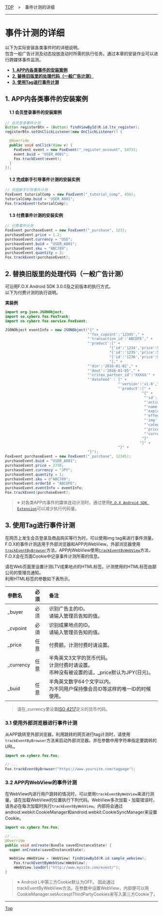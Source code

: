 [TOP](../../README.md)　>　事件计测的详细

---

# 事件计测的详细

以下为实际安装各类事件时的详细说明。<br>
包含一般广告计测及动态投放连动时所需的执行任务。通过本章的安装作业可以进行跨媒体事件监测。

* **[1. APP内各类事件的安装案例](#each_event_sample)**
* **[2. 替换旧版里的处理代码（一般广告计测）](#continuity)**
* **[3. 使用Tag进行事件计测](#track_by_tag)**

<div id="each_event_sample"></div>

## 1. APP内各类事件的安装案例

#### 　1.1 会员登录事件的安装案例

```java
// 会员登录事件计测
Button registerBtn = (Button) findViewById(R.id.ltv_register);
registerBtn.setOnClickListener(new OnClickListener() {

  @Override
  public void onClick(View v) {
    FoxEvent event = new FoxEvent("_register_account", 5473);
    event.buid = "USER_A001";
    Fox.trackEvent(event);
  }
});
```

#### 　1.2 完成新手引导事件计测的安装实例

```java
// 完成新手引导事件计测
FoxEvent tutorialComp = new FoxEvent("_tutorial_comp", 456);
tutorialComp.buid = "USER_A001";
Fox.trackEvent(tutorialComp);
```

#### 　1.3 付费事件计测的安装实例

```java
// 付费事件计测
FoxEvent purchaseEvent = new FoxEvent("_purchase", 123);
purchaseEvent.price = 1.2;
purchaseEvent.currency = "USD";
purchaseEvent.buid = "USER_A001";
purchaseEvent.sku = "ABC789";
purchaseEvent.quantity = 2;
Fox.trackEvent(purchaseEvent);
```

<div id="continuity"></div>

## 2. 替换旧版里的处理代码（一般广告计测）

可沿用F.O.X Android SDK 3.0.0及之前版本的执行方式。<br>
以下为付费计测的执行说明。

**実装例**

```java
import org.json.JSONObject;
import co.cyberz.fox.FoxTrack;
import co.cyberz.fox.service.FoxEvent;

JSONObject eventInfo = new JSONObject("{" +
                                      "'fox_cvpoint':'12345'," +
                                      "'transaction_id':'ABCDFE’," +
                                      "'product':[" +
                                                "{'id':'1234','price':550,'quantity':1}," +
                                                "{'id':'1235','price':550,'quantity':2}," +
                                                "{'id':'1236','price':550,'quantity':2}" +
                                                "]," +
                                      "'din':'2016-01-02'," +
                                      "'dout':'2016-01-05'," +
                                      "'criteo_partner_id':'XXXXX'" +
                                      "'datafeed' : {" +
                                                    "'version':'v1.0'," +
                                                    "'product':[" +
                                                               "{" +
                                                                "'id':'12345'" +
                                                                "'action':'U'" +
                                                                "'name':'icecreame'" +
                                                                "'expire':'2016-10-31'" +
                                                                "'effective':'2016-04-01'" +
                                                                "'img':'http://pngimg.com/upload/ice_cream_PNG5099.png'" +
                                                                "'category1':'food'" +
                                                                "'price':'2750'" +
                                                                "'currency':'JPY'"
                                                               "}"
                                                              "]" +
                                                    "}" +
                                      "}");
FoxEvent purchaseEvent = new FoxEvent("_purchase", 12345);
purchaseEvent.buid = "USER_A001";
purchaseEvent.price = 2750;
purchaseEvent.currency = "JPY";
purchaseEvent.quantity = 1;
purchaseEvent.sku = @"ABC789";
purchaseEvent.orderId = "ABCDFE";
purchaseEvent.eventInfo = eventInfo;
Fox.trackEvent(purchaseEvent);
```

> ※ 对各类APP内事件的媒体连动计测时，通过使用[`F.O.X Android SDK Extension`](https://github.com/forceoperationx/fox-android-sdk-extension/blob/master/doc/lang/ja/README.md)可以减少执行代码量。

<div id="track_by_tag"></div>

## 3. 使用Tag进行事件计测

在网页上发生会员登录及商品购买等行为时，可以使用img tag来进行事件测量。
F.O.X的事件计测适用于外部浏览器和APP内WebView。外部浏览器使用[`trackEventByBrowser`](../sdk_api/README.md#fox)方法，APP内WebView使用[`trackEventByWebView`](../sdk_api/README.md#fox)方法，F.O.X会在页面Cookie中记录事件计测所需的信息。

请在Web页面里设置计测LTV成果地点的HTML标签。计测使用的HTML标签由鄙公司的管理员通知。<br>
利用HTML标签的参数如下表所示。

|参数名|必须|备注|
|:-----|:-----|:-----|
|_buyer|必须|识别广告主的ID。<br />请输入管理员告知的值。|
|_cvpoint|必須|识别成果地点的ID。<br />请输入管理员告知的值。|
|_price|任意|付费额。计测付费时请设置。|
|_currency|任意|半角英文3文字的货币代码。<br />计测付费时请设置。<br />币种没有被设置的话，_price默认为JPY(日元)。|
|_buid|任意|半角英文数字64个文字以内。<br />为不同用户保持像会员ID等这样的唯一ID的时候使用。|

> 请在_currency里设置[ISO 4217](http://ja.wikipedia.org/wiki/ISO_4217)定义的货币代码。




<div id="track_by_browser"></div>

### 3.1 使用外部浏览器进行事件计测

从APP跳转至外部浏览器，利用跳转的网页进行tag计测时，请使用`trackEventByBrowser`方法来启动外部浏览器。并在参数中用字符串指定要跳转的URL。

```java
import co.cyberz.fox.Fox;

// ...
Fox.trackEventByBrowser("https://www.yoursite.com/tagpage");
```

<div id="track_by_webview"></div>

### 3.2 APP内WebView的事件计测

在WebView内进行用户跳转的情况时，可以使用`trackEventByWebView`来进行测量。请在加载WebView的位置执行下列代码。WebView多次加载・加载错误时，请务必在每次加载时执行`trackEventByWebView`。内部将会通过android.webkit.CookieManager和android.webkit.CookieSyncManager来设置Cookie。

```java
import co.cyberz.fox.Fox;

// ...
@Override
public void onCreate(Bundle savedInstanceState) {
  super.onCreate(savedInstanceState);

  WebView mWebView = (WebView) findViewById(R.id.sample_webview);
	Fox.trackEventByWebView(mWebView);
	mWebView.loadUrl("http://www.mysite.com/event/");
}
```

> ※ Android L中第三方Cookie默认为OFF。 因此通过trackEventByWebView方法，在参数中设置WebView，内部便可以用CookieManager.setAccesptThirdPartyCookies来写入第三方Cookie了。

---
[Top](../../README.md)
